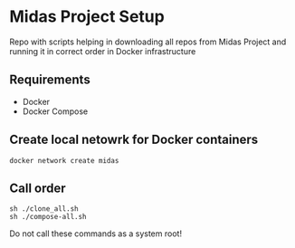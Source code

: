 # Midas Project Setup

Repo with scripts helping in downloading all repos from Midas Project and running it in correct order in Docker infrastructure

## Requirements
- Docker
- Docker Compose


## Create local netowrk for Docker containers

```
docker network create midas
```

## Call order
```
sh ./clone_all.sh
sh ./compose-all.sh
```

Do not call these commands as a system root!
